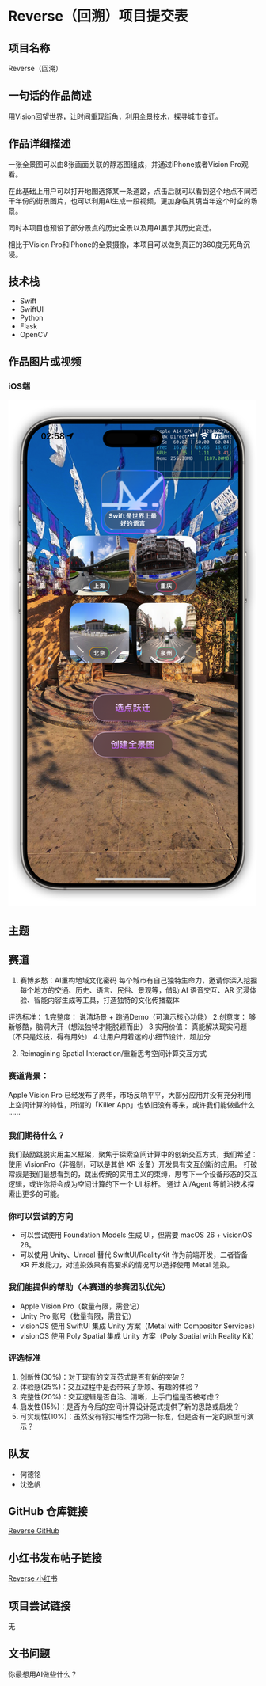 # Reverse（回溯）项目提交表
## 项目名称
Reverse（回溯）

## 一句话的作品简述
用Vision回望世界，让时间重现街角，利用全景技术，探寻城市变迁。

## 作品详细描述
一张全景图可以由8张画面关联的静态图组成，并通过iPhone或者Vision Pro观看。

在此基础上用户可以打开地图选择某一条道路，点击后就可以看到这个地点不同若干年份的街景图片，也可以利用AI生成一段视频，更加身临其境当年这个时空的场景。

同时本项目也预设了部分景点的历史全景以及用AI展示其历史变迁。

相比于Vision Pro和iPhone的全景摄像，本项目可以做到真正的360度无死角沉浸。

## 技术栈
- Swift
- SwiftUI
- Python
- Flask
- OpenCV

## 作品图片或视频
### iOS端
![主页](../Assets/images/主页.png)

## 主题


## 赛道
1. 赛博乡愁：AI重构地域文化密码
每个城市有自己独特生命力，邀请你深入挖掘每个地方的交通、历史、语言、民俗、景观等，借助 AI 语音交互、AR 沉浸体验、智能内容生成等工具，打造独特的文化传播载体

评选标准：
1.完整度： 说清场景 + 跑通Demo（可演示核心功能）
2.创意度： 够新够酷，脑洞大开（想法独特才能脱颖而出）
3.实用价值： 真能解决现实问题（不只是炫技，得有用处）
4.让用户用着迷的小细节设计，超加分

2. Reimagining Spatial Interaction/重新思考空间计算交互方式
### 赛道背景：
Apple Vision Pro 已经发布了两年，市场反响平平，大部分应用并没有充分利用上空间计算的特性，所谓的「Killer App」也依旧没有等来，或许我们能做些什么······

### 我们期待什么？
我们鼓励跳脱实用主义框架，聚焦于探索空间计算中的创新交互方式，我们希望：
使用 VisionPro（非强制，可以是其他 XR 设备）开发具有交互创新的应用。
打破常规是我们最想看到的，跳出传统的实用主义的束缚，思考下一个设备形态的交互逻辑，或许你将会成为空间计算的下一个 UI 标杆。
通过 AI/Agent 等前沿技术探索出更多的可能。

### 你可以尝试的方向
- 可以尝试使用 Foundation Models 生成 UI，但需要 macOS 26 + visionOS 26。
- 可以使用 Unity、Unreal 替代 SwiftUI/RealityKit 作为前端开发，二者皆备 XR 开发能力，对渲染效果有高要求的情况可以选择使用 Metal 渲染。

### 我们能提供的帮助（本赛道的参赛团队优先）
- Apple Vision Pro（数量有限，需登记）
- Unity Pro 账号（数量有限，需登记）
- visionOS 使用 SwiftUI 集成 Unity 方案（Metal with Compositor Services）
- visionOS 使用 Poly Spatial 集成 Unity 方案（Poly Spatial with Reality Kit）

### 评选标准
1. 创新性(30%)：对于现有的交互范式是否有新的突破？
2. 体验感(25%)：交互过程中是否带来了新颖、有趣的体验？
3. 完整性(20%)：交互逻辑是否自洽、清晰，上手门槛是否被考虑？
4. 启发性(15%)：是否为今后的空间计算设计范式提供了新的思路或启发？
5. 可实现性(10%)：虽然没有将实用性作为第一标准，但是否有一定的原型可演示？

## 队友
- 何德铭
- 沈逸帆


## GitHub 仓库链接
[Reverse GitHub](https://github.com/Savo-Shen/Reverse)

## 小红书发布帖子链接
[Reverse 小红书](https://www.xiaohongshu.com/explore/64)

## 项目尝试链接
无

## 文书问题
你最想用AI做些什么？